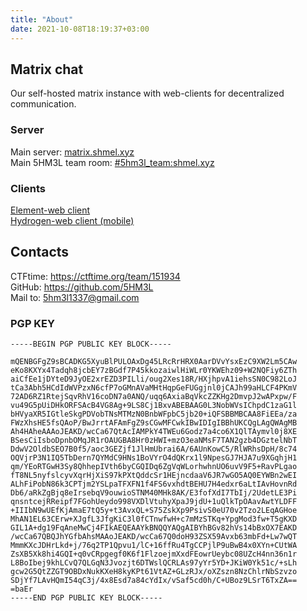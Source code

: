 ```yaml
---
title: "About"
date: 2021-10-08T18:19:37+03:00
---
```


## Matrix chat
Our self-hosted matrix instance with web-clients for decentralized communication.
### Server
Main server: [matrix.shmel.xyz](https://matrix.shmel.xyz)<br>
Main 5HM3L team room: [#5hm3l_team:shmel.xyz](https://matrix.to/#/#5hm3l_team:shmel.xyz)
### Clients
[Element-web client](https://element.shmel.xyz)<br>
[Hydrogen-web client (mobile)](https://hydrogen.shmel.xyz)

## Contacts
CTFtime: https://ctftime.org/team/151934 <br>
GitHub: https://github.com/5HM3L <br>
Mail to: 5hm3l1337@gmail.com
### PGP KEY

```pgp
-----BEGIN PGP PUBLIC KEY BLOCK-----

mQENBGFgZ9sBCADKG5XyuBlPULOAxDg45LRcRrHRX0AarDVvYsxEzC9XW2Lm5CAw
eKo8KXYx4Tadqh8jcbEY7zBGdf7P45kkozaiwlHiWLr0YKWEhz09+W2NQFiy6ZTh
aiCfEe1jDYteD9JyOE2xrEZD3PILli/oug2Xes18R/HXjhpvA1iehsSN0C982LoJ
tCa3Abh5HCdIdWVPzxN6cfP7oGMnAVaMHtHqpGeFUGgjnl0jCAJh99aHLCF4PKmV
72AD6RZ1RtejSqvRhV16coDN7a0ANQ/uqq6AxiaBqVkcZZKHg2DmvpJ2wAPxpw/F
vu49G5pUiDHkORFSAcB4VG8Ag+9LS8Cj1BxvABEBAAG0L3NobWVsIChpdC1zaG1l
bHVyaXR5IGtleSkgPDVobTNsMTMzN0BnbWFpbC5jb20+iQFSBBMBCAA8FiEEa/za
FWzXhsHE5fsQAoP/BwJrrtAFAmFgZ9sCGwMFCwkIBwIDIgIBBhUKCQgLAgQWAgMB
Ah4HAheAAAoJEAKD/wcCa67QtAcIAMPkY4TWEu6Godz7a4co6X1QlTAymvl0j8XE
BSesCiIsboDpnbOMqJR1rOAUGBA8Hr0zHWI+mzO3eaNMsF7TAN2gzb4DGztelNbT
DdwV2OldbSEO7B0f5/aoc3GEZjf1JlHmUbrai6A/6AUnKowC5/RlWRhsDpH/8c74
OQVjrP3N1IQ5TbDern7QYMdC9HNs1BoVYrO4dQKrx1l9NpesGJ7HJA7u9XGqhjH1
qm/YEoRTGwH3Sy8QhhepIVth6byCGQIDq6ZgVqWLorhwhnUO6uvV9F5+RavPLgao
fT8NL5nyfslcyvXqrHjXiS97kPXtQddcSr1HEjncdaaV6JR7wGO5AQ0EYWBn2wEI
ALhFiPobN86k3CPTjm2YSLpaTFXFN1f4FS6vxhdtBEHU7H4edxr6aLtIAvHovnRd
Db6/aRkZgBjq8eIrsebqV9ouwioSTNM40MHk8AK/E3fofXdI7TbIj/2UdetLE3Pi
qnsntcejRReipf7FGohUeydo998VXDlVtuhyXpaJ9jdU+1uQlkTpOAavAwtYLDFF
+IIIbN9wUEfKjAmaE7tQ5y+t3AvxQL+S75ZskXp9PsivS0eU70v2Tzo2LEqAGHoe
MhAN1EL63CErw+XJgfL3JfgKiC3l0fCTnwfwH+c7mMzSTKq+YpgMod3fw+T5gKXD
GIL1A+dg19FqAneMwCj4FIkAEQEAAYkBNQQYAQgAIBYhBGv82hVs14bBxOX7EAKD
/wcCa67QBQJhYGfbAhsMAAoJEAKD/wcCa67Q0doH93ZSX59Avxb63mbFd+Lw7wQT
MmmKXcJDHrLkd+j/76q2TP1Qpvu1/lC+16ffRu4TgCCPjlP9uBwB4x0XYn+CUtWA
ZsXB5Xk8hi4GQI+q0vCRpgegf0K6f1FlzoejmXxdFEowrUeybc08UZcH4nn36n1r
L8BoIbej9khLCvQ7QLGqN3Jvozjt6DTWslQCRLAs97yYr5YD+JKiW0Yk51c/+sLh
gcw2G5QtZZGT9OBDxNukKXeH8kyKPt61VtAZ+GLzRJx/oXZszn8NzChlrNbSzvzo
SDjYf7LAvHQmI54qC3j/4x8Esd7a84cYdIx/vSaf5cd0h/C+UBoz9LSrT6TxZA==
=baEr
-----END PGP PUBLIC KEY BLOCK-----
```


